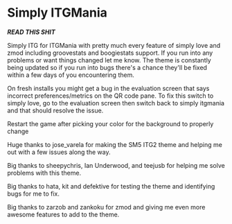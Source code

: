 # Simply ITGMania 
*****READ THIS SHIT*****

Simply ITG for ITGMania with pretty much every feature of simply love and zmod including groovestats and boogiestats support. If you run into any problems or want things changed let me know. The theme is constantly being updated so if you run into bugs there's a chance they'll be fixed within a few days of you encountering them.

On fresh installs you might get a bug in the evaluation screen that says incorrect preferences/metrics on the QR code pane. To fix this switch to simply love, go to the evaluation screen then switch back to simply itgmania and that should resolve the issue.

Restart the game after picking your color for the background to properly change

Huge thanks to jose_varela for making the SM5 ITG2 theme and helping me out with a few issues along the way.

Big thanks to sheepychris, Ian Underwood, and teejusb for helping me solve problems with this theme. 

Big thanks to hata, kit and defektive for testing the theme and identifying bugs for me to fix.

Big thanks to zarzob and zankoku for zmod and giving me even more awesome features to add to the theme.
